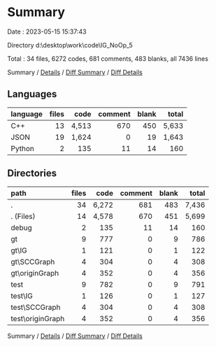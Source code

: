 # Summary

Date : 2023-05-15 15:37:43

Directory d:\\desktop\\work\\code\\IG_NoOp_5

Total : 34 files,  6272 codes, 681 comments, 483 blanks, all 7436 lines

Summary / [Details](details.md) / [Diff Summary](diff.md) / [Diff Details](diff-details.md)

## Languages
| language | files | code | comment | blank | total |
| :--- | ---: | ---: | ---: | ---: | ---: |
| C++ | 13 | 4,513 | 670 | 450 | 5,633 |
| JSON | 19 | 1,624 | 0 | 19 | 1,643 |
| Python | 2 | 135 | 11 | 14 | 160 |

## Directories
| path | files | code | comment | blank | total |
| :--- | ---: | ---: | ---: | ---: | ---: |
| . | 34 | 6,272 | 681 | 483 | 7,436 |
| . (Files) | 14 | 4,578 | 670 | 451 | 5,699 |
| debug | 2 | 135 | 11 | 14 | 160 |
| gt | 9 | 777 | 0 | 9 | 786 |
| gt\\IG | 1 | 121 | 0 | 1 | 122 |
| gt\\SCCGraph | 4 | 304 | 0 | 4 | 308 |
| gt\\originGraph | 4 | 352 | 0 | 4 | 356 |
| test | 9 | 782 | 0 | 9 | 791 |
| test\\IG | 1 | 126 | 0 | 1 | 127 |
| test\\SCCGraph | 4 | 304 | 0 | 4 | 308 |
| test\\originGraph | 4 | 352 | 0 | 4 | 356 |

Summary / [Details](details.md) / [Diff Summary](diff.md) / [Diff Details](diff-details.md)